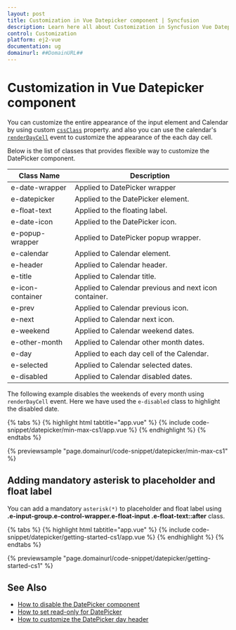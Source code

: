 ```yaml
---
layout: post
title: Customization in Vue Datepicker component | Syncfusion
description: Learn here all about Customization in Syncfusion Vue Datepicker component of Syncfusion Essential JS 2 and more.
control: Customization 
platform: ej2-vue
documentation: ug
domainurl: ##DomainURL##
---
```


# Customization in Vue Datepicker component

You can customize the  entire appearance of the input element and Calendar by using custom [`cssClass`](https://ej2.syncfusion.com/vue/documentation/api/datepicker/#cssclass) property.
and also you can use the calendar's [`renderDayCell`](https://ej2.syncfusion.com/vue/documentation/api/datepicker/renderDayCellEventArgs/#renderdaycelleventargs) event to customize the appearance of the each day cell.

Below is the list of classes that provides flexible way to customize the DatePicker component.

| **Class Name** | **Description** |
| --- | --- |
| e-date-wrapper | Applied to DatePicker wrapper |
| e-datepicker | Applied to the DatePicker element.|
| e-float-text | Applied to the floating label.  |
| e-date-icon | Applied to the DatePicker icon. |
| e-popup-wrapper | Applied to DatePicker popup wrapper.|
| e-calendar | Applied to Calendar element. |
| e-header | Applied to Calendar header.|
| e-title |Applied to Calendar title. |
| e-icon-container | Applied to Calendar previous and next icon container.|
| e-prev |  Applied to Calendar previous icon.|
| e-next | Applied to Calendar next icon.|
| e-weekend | Applied to Calendar weekend dates.|
| e-other-month |  Applied to Calendar other month dates.|
| e-day | Applied to each day cell of the Calendar.|
| e-selected | Applied to Calendar selected dates.|
| e-disabled | Applied to Calendar disabled dates.|

The following example disables the weekends of every month using `renderDayCell` event. Here we have used the `e-disabled` class to highlight the disabled date.

{% tabs %}
{% highlight html tabtitle="app.vue" %}
{% include code-snippet/datepicker/min-max-cs1/app.vue %}
{% endhighlight %}
{% endtabs %}
        
{% previewsample "page.domainurl/code-snippet/datepicker/min-max-cs1" %}

## Adding mandatory asterisk to placeholder and float label

You can add a mandatory `asterisk(*)` to placeholder and float label using <b>.e-input-group.e-control-wrapper.e-float-input .e-float-text::after</b> class.

{% tabs %}
{% highlight html tabtitle="app.vue" %}
{% include code-snippet/datepicker/getting-started-cs1/app.vue %}
{% endhighlight %}
{% endtabs %}
        
{% previewsample "page.domainurl/code-snippet/datepicker/getting-started-cs1" %}

## See Also

* [How to disable the DatePicker component](./how-to/disabled-the-datepicker-component)
* [How to set read-only for DatePicker](./how-to/set-the-readonly)
* [How to customize the DatePicker day header](./how-to/customize-the-datepicker-day-header)